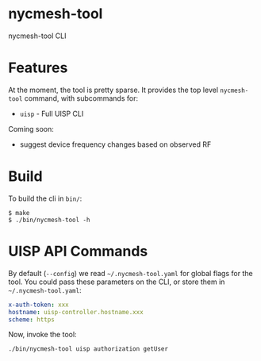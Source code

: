 # nycmesh-tool

nycmesh-tool CLI


# Features

At the moment, the tool is pretty sparse. It provides the top level `nycmesh-tool` command, with subcommands for:

- `uisp` - Full UISP CLI

Coming soon:

- suggest device frequency changes based on observed RF

# Build

To build the cli in `bin/`:

```
$ make
$ ./bin/nycmesh-tool -h
```

# UISP API Commands

By default (`--config`) we read `~/.nycmesh-tool.yaml` for global flags for the tool. You could pass these parameters on the CLI, or store them in `~/.nycmesh-tool.yaml`:

```yaml
x-auth-token: xxx
hostname: uisp-controller.hostname.xxx
scheme: https
```

Now, invoke the tool:

```
./bin/nycmesh-tool uisp authorization getUser
```
